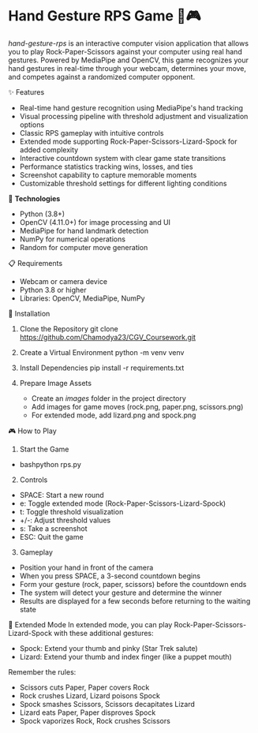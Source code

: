 # Hand Gesture RPS Game 👋🎮
_hand-gesture-rps_ is an interactive computer vision application that allows you to play Rock-Paper-Scissors against your computer using real hand gestures. Powered by MediaPipe and OpenCV, this game recognizes your hand gestures in real-time through your webcam, determines your move, and competes against a randomized computer opponent.

✨ Features

* Real-time hand gesture recognition using MediaPipe's hand tracking
* Visual processing pipeline with threshold adjustment and visualization options
* Classic RPS gameplay with intuitive controls
* Extended mode supporting Rock-Paper-Scissors-Lizard-Spock for added complexity
* Interactive countdown system with clear game state transitions
* Performance statistics tracking wins, losses, and ties
* Screenshot capability to capture memorable moments
* Customizable threshold settings for different lighting conditions

🔧 **Technologies**

* Python (3.8+)
* OpenCV (4.11.0+) for image processing and UI
* MediaPipe for hand landmark detection
* NumPy for numerical operations
* Random for computer move generation

📋 Requirements

* Webcam or camera device
* Python 3.8 or higher
* Libraries: OpenCV, MediaPipe, NumPy

🚀 Installation

1. Clone the Repository
git clone https://github.com/Chamodya23/CGV_Coursework.git

2. Create a Virtual Environment
python -m venv venv

3. Install Dependencies
   pip install -r requirements.txt

4. Prepare Image Assets
   * Create an _images_ folder in the project directory
   * Add images for game moves (rock.png, paper.png, scissors.png)
   * For extended mode, add lizard.png and spock.png

🎮 How to Play

1. Start the Game
* bashpython rps.py

2. Controls

* SPACE: Start a new round
* e: Toggle extended mode (Rock-Paper-Scissors-Lizard-Spock)
* t: Toggle threshold visualization
* +/-: Adjust threshold values
* s: Take a screenshot
* ESC: Quit the game

3. Gameplay

* Position your hand in front of the camera
* When you press SPACE, a 3-second countdown begins
* Form your gesture (rock, paper, scissors) before the countdown ends
* The system will detect your gesture and determine the winner
* Results are displayed for a few seconds before returning to the waiting state

🎲 Extended Mode
In extended mode, you can play Rock-Paper-Scissors-Lizard-Spock with these additional gestures:

* Spock: Extend your thumb and pinky (Star Trek salute)
* Lizard: Extend your thumb and index finger (like a puppet mouth)

Remember the rules:

* Scissors cuts Paper, Paper covers Rock
* Rock crushes Lizard, Lizard poisons Spock
* Spock smashes Scissors, Scissors decapitates Lizard
* Lizard eats Paper, Paper disproves Spock
* Spock vaporizes Rock, Rock crushes Scissors

